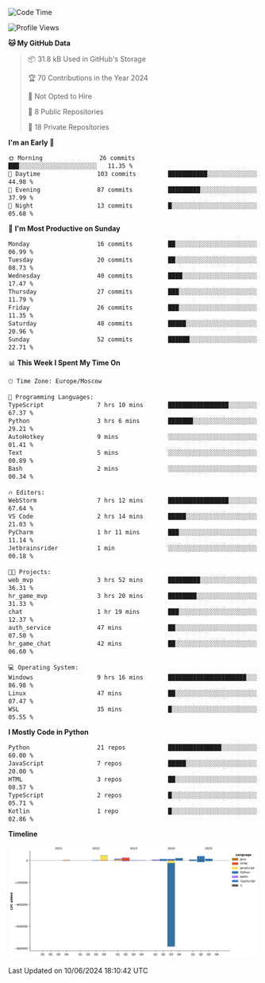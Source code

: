 <!--START_SECTION:waka-->
![Code Time](http://img.shields.io/badge/Code%20Time-359%20hrs%202%20mins-blue)

![Profile Views](http://img.shields.io/badge/Profile%20Views-2-blue)

**🐱 My GitHub Data** 

> 📦 31.8 kB Used in GitHub's Storage 
 > 
> 🏆 70 Contributions in the Year 2024
 > 
> 🚫 Not Opted to Hire
 > 
> 📜 8 Public Repositories 
 > 
> 🔑 18 Private Repositories 
 > 
**I'm an Early 🐤** 

```text
🌞 Morning                26 commits          ███░░░░░░░░░░░░░░░░░░░░░░   11.35 % 
🌆 Daytime                103 commits         ███████████░░░░░░░░░░░░░░   44.98 % 
🌃 Evening                87 commits          █████████░░░░░░░░░░░░░░░░   37.99 % 
🌙 Night                  13 commits          █░░░░░░░░░░░░░░░░░░░░░░░░   05.68 % 
```
📅 **I'm Most Productive on Sunday** 

```text
Monday                   16 commits          ██░░░░░░░░░░░░░░░░░░░░░░░   06.99 % 
Tuesday                  20 commits          ██░░░░░░░░░░░░░░░░░░░░░░░   08.73 % 
Wednesday                40 commits          ████░░░░░░░░░░░░░░░░░░░░░   17.47 % 
Thursday                 27 commits          ███░░░░░░░░░░░░░░░░░░░░░░   11.79 % 
Friday                   26 commits          ███░░░░░░░░░░░░░░░░░░░░░░   11.35 % 
Saturday                 48 commits          █████░░░░░░░░░░░░░░░░░░░░   20.96 % 
Sunday                   52 commits          ██████░░░░░░░░░░░░░░░░░░░   22.71 % 
```


📊 **This Week I Spent My Time On** 

```text
🕑︎ Time Zone: Europe/Moscow

💬 Programming Languages: 
TypeScript               7 hrs 10 mins       █████████████████░░░░░░░░   67.37 % 
Python                   3 hrs 6 mins        ███████░░░░░░░░░░░░░░░░░░   29.21 % 
AutoHotkey               9 mins              ░░░░░░░░░░░░░░░░░░░░░░░░░   01.41 % 
Text                     5 mins              ░░░░░░░░░░░░░░░░░░░░░░░░░   00.89 % 
Bash                     2 mins              ░░░░░░░░░░░░░░░░░░░░░░░░░   00.34 % 

🔥 Editors: 
WebStorm                 7 hrs 12 mins       █████████████████░░░░░░░░   67.64 % 
VS Code                  2 hrs 14 mins       █████░░░░░░░░░░░░░░░░░░░░   21.03 % 
PyCharm                  1 hr 11 mins        ███░░░░░░░░░░░░░░░░░░░░░░   11.14 % 
Jetbrainsrider           1 min               ░░░░░░░░░░░░░░░░░░░░░░░░░   00.18 % 

🐱‍💻 Projects: 
web_mvp                  3 hrs 52 mins       █████████░░░░░░░░░░░░░░░░   36.31 % 
hr_game_mvp              3 hrs 20 mins       ████████░░░░░░░░░░░░░░░░░   31.33 % 
chat                     1 hr 19 mins        ███░░░░░░░░░░░░░░░░░░░░░░   12.37 % 
auth_service             47 mins             ██░░░░░░░░░░░░░░░░░░░░░░░   07.50 % 
hr_game_chat             42 mins             ██░░░░░░░░░░░░░░░░░░░░░░░   06.60 % 

💻 Operating System: 
Windows                  9 hrs 16 mins       ██████████████████████░░░   86.98 % 
Linux                    47 mins             ██░░░░░░░░░░░░░░░░░░░░░░░   07.47 % 
WSL                      35 mins             █░░░░░░░░░░░░░░░░░░░░░░░░   05.55 % 
```

**I Mostly Code in Python** 

```text
Python                   21 repos            ███████████████░░░░░░░░░░   60.00 % 
JavaScript               7 repos             █████░░░░░░░░░░░░░░░░░░░░   20.00 % 
HTML                     3 repos             ██░░░░░░░░░░░░░░░░░░░░░░░   08.57 % 
TypeScript               2 repos             █░░░░░░░░░░░░░░░░░░░░░░░░   05.71 % 
Kotlin                   1 repo              █░░░░░░░░░░░░░░░░░░░░░░░░   02.86 % 
```



**Timeline**

![Lines of Code chart](https://raw.githubusercontent.com/adlemx/adlemx/main/assets/bar_graph.png)


 Last Updated on 10/06/2024 18:10:42 UTC
<!--END_SECTION:waka-->
